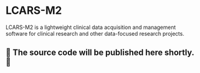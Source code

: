 # LCARS-M2
LCARS-M2 is a lightweight clinical data acquisition and management software for clinical research and other data-focused research projects. 

## 🚀 The source code will be published here shortly. 🚀
